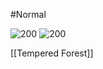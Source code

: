 #Normal 

![200](https://archives.bulbagarden.net/media/upload/3/34/0161Sentret.png)
![200](https://archives.bulbagarden.net/media/upload/a/a8/0162Furret.png)


[[Tempered Forest]]